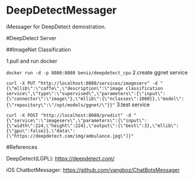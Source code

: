 # DeepDetectMessager
iMessager for DeepDetect demostration.

#DeepDetect Server

##ImageNet Classification

1.pull and run docker

`
docker run -d -p 8080:8080 beniz/deepdetect_cpu
`
2.create ggnet service

`
curl -X PUT "http://localhost:8080/services/imageserv" -d "{\"mllib\":\"caffe\",\"description\":\"image classification service\",\"type\":\"supervised\",\"parameters\":{\"input\":{\"connector\":\"image\"},\"mllib\":{\"nclasses\":1000}},\"model\":{\"repository\":\"/opt/models/ggnet/\"}}"
`
3.test service

`
curl -X POST "http://localhost:8080/predict" -d "{\"service\":\"imageserv\",\"parameters\":{\"input\":{\"width\":224,\"height\":224},\"output\":{\"best\":3},\"mllib\":{\"gpu\":false}},\"data\":[\"https://deepdetect.com/img/ambulance.jpg\"]}"
`

#References

DeepDetect(LGPL): https://deepdetect.com/

iOS ChatbotMessager: https://github.com/yangboz/ChatBotsMessager